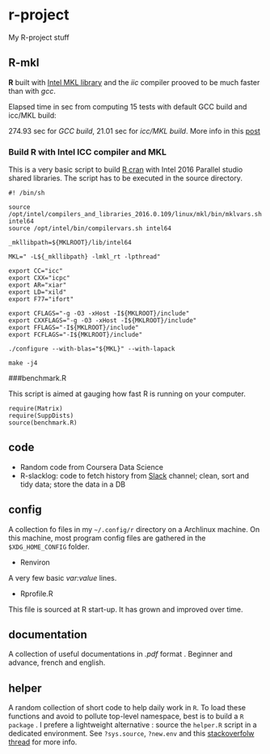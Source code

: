 r-project
=========

My R-project stuff


## R-mkl 

__R__ built with [Intel MKL library](https://software.intel.com/en-us/intel-mkl) 
and the _iic_ compiler prooved to be much faster than with _gcc_.

Elapsed time in sec from computing 15 tests with default GCC build and icc/MKL build: 

274.93 sec for _GCC build_, 21.01 sec for _icc/MKL build_. More info in this
[post](https://stat.ethz.ch/pipermail/r-help/2014-September/421574.html)

### Build R with Intel ICC compiler and MKL
This is a very basic script to build [R cran](https://cran.r-project.org/) with Intel 2016 Parallel studio shared libraries. The script has to be executed in the source directory.

```
#! /bin/sh

source /opt/intel/compilers_and_libraries_2016.0.109/linux/mkl/bin/mklvars.sh intel64
source /opt/intel/bin/compilervars.sh intel64

_mkllibpath=${MKLROOT}/lib/intel64

MKL=" -L${_mkllibpath} -lmkl_rt -lpthread"

export CC="icc"
export CXX="icpc"
export AR="xiar"
export LD="xild"
export F77="ifort"

export CFLAGS="-g -O3 -xHost -I${MKLROOT}/include"
export CXXFLAGS="-g -O3 -xHost -I${MKLROOT}/include"
export FFLAGS="-I${MKLROOT}/include"
export FCFLAGS="-I${MKLROOT}/include"

./configure --with-blas="${MKL}" --with-lapack 

make -j4
```

###benchmark.R 

This script is aimed at gauging how fast R is running on your computer. 

```
require(Matrix)
require(SuppDists)
source(benchmark.R)
```

## code
* Random code from Coursera Data Science
* R-slacklog: code to fetch history from [Slack](http://www.slack.com) channel; clean, sort and tidy data; store the data in a DB

## config 
A collection fo files in my `~/.config/r` directory on a Archlinux machine. On this machine, most
program config files are gathered in the `$XDG_HOME_CONFIG` folder.

* Renviron

A very few basic *var:value* lines. 

* Rprofile.R

This file is sourced at R start-up. It has grown and improved over time.

## documentation 
A collection of useful documentations in *.pdf* format . Beginner and advance, french and english.

## helper
A random collection of short code to help daily work in `R`. To load these functions
and avoid to pollute top-level namespace, best is to build a `R package` . I prefere
a lightweight alternative : source the `helper.R` script in a dedicated environment.
See `?sys.source`, `?new.env` and this [stackoverfolw thread](http://stackoverflow.com/questions/1266279/how-to-organize-large-r-programs)
for more info.

